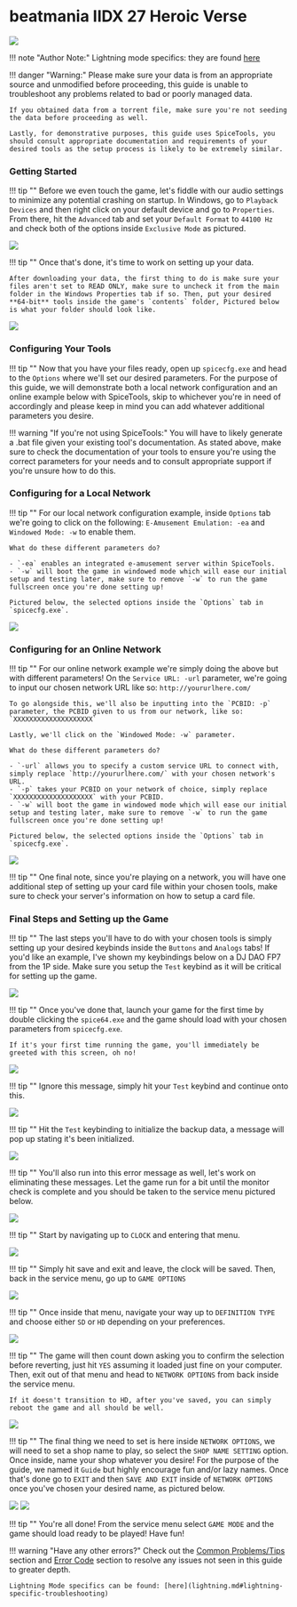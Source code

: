 # beatmania IIDX 27 Heroic Verse

<img src="/img/iidx27/hv.png">

!!! note "Author Note:"
	Lightning mode specifics: they are found [here](lightning.md)

!!! danger "Warning:"
	Please make sure your data is from an appropriate source and unmodified before proceeding, this guide is unable to troubleshoot any problems related to bad or poorly managed data.

	If you obtained data from a torrent file, make sure you're not seeding the data before proceeding as well.

	Lastly, for demonstrative purposes, this guide uses SpiceTools, you should consult appropriate documentation and requirements of your desired tools as the setup process is likely to be extremely similar.


### Getting Started

!!! tip ""
	Before we even touch the game, let's fiddle with our audio settings to minimize any potential crashing on startup. In Windows, go to `Playback Devices` and then right click on your default device and go to `Properties`. From there, hit the `Advanced` tab and set your `Default Format` to `44100 Hz` and check both of the options inside `Exclusive Mode` as pictured.

<img src="/img/gen/441.png">

!!! tip ""
	Once that's done, it's time to work on setting up your data.

	After downloading your data, the first thing to do is make sure your files aren't set to READ ONLY, make sure to uncheck it from the main folder in the Windows Properties tab if so. Then, put your desired **64-bit** tools inside the game's `contents` folder, Pictured below is what your folder should look like. 

<img src="/img/iidx27/1.png">

### Configuring Your Tools

!!! tip ""
	Now that you have your files ready, open up `spicecfg.exe` and head to the `Options` where we'll set our desired parameters. For the purpose of this guide, we will demonstrate both a local network configuration and an online example below with SpiceTools, skip to whichever you're in need of accordingly and please keep in mind you can add whatever additional parameters you desire.

!!! warning "If you're not using SpiceTools:"
	You will have to likely generate a .bat file given your existing tool's documentation. As stated above, make sure to check the documentation of your tools to ensure you're using the correct parameters for your needs and to consult appropriate support if you're unsure how to do this.

### Configuring for a Local Network

!!! tip ""
	For our local network configuration example, inside `Options` tab we're going to click on the following: `E-Amusement Emulation: -ea` and `Windowed Mode: -w` to enable them.

	What do these different parameters do?

	- `-ea` enables an integrated e-amusement server within SpiceTools.
	- `-w` will boot the game in windowed mode which will ease our initial setup and testing later, make sure to remove `-w` to run the game fullscreen once you're done setting up!

	Pictured below, the selected options inside the `Options` tab in `spicecfg.exe`.

<img src="/img/iidx27/cfg_ea.png">

### Configuring for an Online Network

!!! tip ""
	For our online network example we're simply doing the above but with different parameters! On the `Service URL: -url` parameter, we're going to input our chosen network URL like so: `http://yoururlhere.com/`

	To go alongside this, we'll also be inputting into the `PCBID: -p` parameter, the PCBID given to us from our network, like so: `XXXXXXXXXXXXXXXXXXXX`

	Lastly, we'll click on the `Windowed Mode: -w` parameter.

	What do these different parameters do?

	- `-url` allows you to specify a custom service URL to connect with, simply replace `http://yoururlhere.com/` with your chosen network's URL.
	- `-p` takes your PCBID on your network of choice, simply replace `XXXXXXXXXXXXXXXXXXXX` with your PCBID.
	- `-w` will boot the game in windowed mode which will ease our initial setup and testing later, make sure to remove `-w` to run the game fullscreen once you're done setting up!

	Pictured below, the selected options inside the `Options` tab in `spicecfg.exe`.

<img src="/img/iidx27/cfg_on.png">

!!! tip ""
	One final note, since you're playing on a network, you will have one additional step of setting up your card file within your chosen tools, make sure to check your server's information on how to setup a card file.

### Final Steps and Setting up the Game

!!! tip ""
	The last steps you'll have to do with your chosen tools is simply setting up your desired keybinds inside the `Buttons` and `Analogs` tabs! If you'd like an example, I've shown my keybindings below on a DJ DAO FP7 from the 1P side. Make sure you setup the `Test` keybind as it will be critical for setting up the game. 

<img src="/img/gen/bind_iidx.png">


!!! tip ""
	Once you've done that, launch your game for the first time by double clicking the `spice64.exe` and the game should load with your chosen parameters from `spicecfg.exe`.

	If it's your first time running the game, you'll immediately be greeted with this screen, oh no!

<img src="/img/iidx25/4.png">

!!! tip ""
	Ignore this message, simply hit your `Test` keybind and continue onto this.

<img src="/img/iidx25/5.png">

!!! tip ""
	Hit the `Test` keybinding to initialize the backup data, a message will pop up stating it's been initialized.

<img src="/img/iidx25/6.png">

!!! tip ""
	You'll also run into this error message as well, let's work on eliminating these messages. Let the game run for a bit until the monitor check is complete and you should be taken to the service menu pictured below.

<img src="/img/iidx25/7.png">

!!! tip ""
	Start by navigating up to `CLOCK` and entering that menu.

<img src="/img/iidx25/8.png">

!!! tip ""
	Simply hit save and exit and leave, the clock will be saved. Then, back in the service menu, go up to `GAME OPTIONS`

<img src="/img/iidx25/9.png">

!!! tip ""
	Once inside that menu, navigate your way up to `DEFINITION TYPE` and choose either `SD` or `HD` depending on your preferences.

<img src="/img/iidx26/1.png">

!!! tip ""
	The game will then count down asking you to confirm the selection before reverting, just hit `YES` assuming it loaded just fine on your computer. Then, exit out of that menu and head to `NETWORK OPTIONS` from back inside the service menu.

	If it doesn't transition to HD, after you've saved, you can simply reboot the game and all should be well.

<img src="/img/iidx25/11.png">

!!! tip ""
	The final thing we need to set is here inside `NETWORK OPTIONS`, we will need to set a shop name to play, so select the `SHOP NAME SETTING` option. Once inside, name your shop whatever you desire! For the purpose of the guide, we named it `Guide` but highly encourage fun and/or lazy names. Once that's done go to `EXIT` and then `SAVE AND EXIT` inside of `NETWORK OPTIONS` once you've chosen your desired name, as pictured below.

<img src="/img/iidx25/12.png">

<img src="/img/iidx25/13.png">

!!! tip ""
	You're all done! From the service menu select `GAME MODE` and the game should load ready to be played! Have fun!

!!! warning "Have any other errors?"
	Check out the [Common Problems/Tips](problems.md) section and [Error Code](../../errorcodes/bemani.md) section to resolve any issues not seen in this guide to greater depth.

	Lightning Mode specifics can be found: [here](lightning.md#lightning-specific-troubleshooting)

